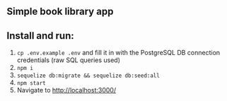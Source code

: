 ## Simple book library app

## Install and run:

1. ```cp .env.example .env``` and fill it in with the PostgreSQL DB connection credentials (raw SQL queries used)
2. ```npm i```
3. ```sequelize db:migrate && sequelize db:seed:all```
4. ```npm start```
5. Navigate to [http://localhost:3000/](http://localhost:3000/)
